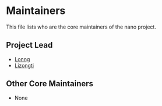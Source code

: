 # Maintainers

This file lists who are the core maintainers of the nano project.

## Project Lead

* [Lonng](https://github.com/lonng)
* [Lizongti](https://github.com/lizongti)

## Other Core Maintainers

* None


